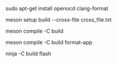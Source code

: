 sudo apt-get install openocd clang-format


meson setup build --cross-file cross_file.txt

meson compile -C build

meson compile -C build format-app 

ninja -C build flash